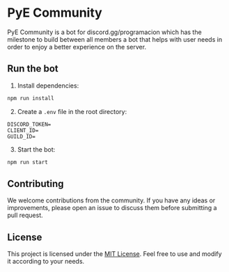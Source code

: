 # PyE Community
PyE Community is a bot for discord.gg/programacion which has the milestone to build between all members a bot that helps with user needs in order to enjoy a better experience on the server.

## Run the bot

1. Install dependencies:

```bash
npm run install
```

2. Create a `.env` file in the root directory:

```env
DISCORD_TOKEN=
CLIENT_ID=
GUILD_ID=
```

3. Start the bot:

```bash
npm run start
```

## Contributing

We welcome contributions from the community. If you have any ideas or improvements, please open an issue to discuss them before submitting a pull request.

## License

This project is licensed under the [MIT License](https://choosealicense.com/licenses/mit/). Feel free to use and modify it according to your needs.